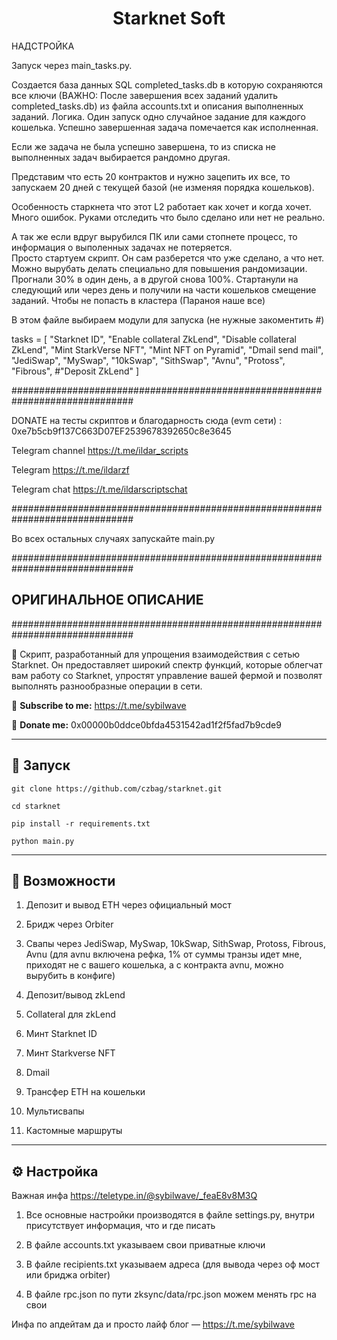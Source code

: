 <h1 align="center">Starknet Soft</h1>

НАДСТРОЙКА

Запуск через main_tasks.py.

Создается база данных SQL completed_tasks.db в которую сохраняются все ключи (ВАЖНО: После завершения всех заданий удалить completed_tasks.db) из файла accounts.txt и описания выполненных заданий. 
Логика. 
Один запуск одно случайное задание для каждого кошелька. Успешно завершенная задача помечается как исполненная.

Если же задача не была успешно завершена, то из списка не выполненных задач выбирается рандомно другая.

Представим что есть 20 контрактов и нужно зацепить их все, то запускаем 20 дней с текущей базой (не изменяя порядка кошельков).

Особенность старкнета что этот L2 работает как хочет и когда хочет. Много ошибок. Руками отследить что было сделано или нет не реально.

А так же если вдруг вырубился ПК или сами стопнете процесс, то информация о выполенных задачах не потеряется.  
Просто стартуем скрипт. Он сам разберется что уже сделано, а что нет. 
Можно вырубать делать специально для повышения рандомизации. 
Прогнали 30% в один день, а в другой снова 100%. Стартанули на следующий или через день и получили на части кошельков смещение заданий. 
Чтобы не попасть в кластера (Параноя наше все)

В этом файле выбираем модули для запуска (не нужные закоментить #)

tasks = [
        "Starknet ID",
        "Enable collateral ZkLend",
        "Disable collateral ZkLend",
        "Mint StarkVerse NFT",
        "Mint NFT on Pyramid",
        "Dmail send mail",
        "JediSwap",
        "MySwap",
        "10kSwap",
        "SithSwap",
        "Avnu",
        "Protoss",
        "Fibrous",
        #"Deposit ZkLend"
    ]

##############################################################################

DONATE на тесты скриптов и благодарность сюда (evm сети) : 0xe7b5cb9f137C663D07EF2539678392650c8e3645

Telegram channel https://t.me/ildar_scripts

Telegram https://t.me/ildarzf

Telegram chat https://t.me/ildarscriptschat

##############################################################################

Во всех остальных случаях запускайте main.py

##############################################################################

<h2> ОРИГИНАЛЬНОЕ ОПИСАНИЕ </h2>

##############################################################################

📍 Cкрипт, разработанный для упрощения взаимодействия с сетью Starknet. Он предоставляет широкий спектр функций, которые облегчат вам работу со Starknet, упростят управление вашей фермой и позволят выполнять разнообразные операции в сети.

🔔 <b>Subscribe to me:</b> https://t.me/sybilwave

🤑 <b>Donate me:</b> 0x00000b0ddce0bfda4531542ad1f2f5fad7b9cde9

---
<h2>🚀 Запуск</h2>

```
git clone https://github.com/czbag/starknet.git

cd starknet

pip install -r requirements.txt

python main.py
```
---
<h2>🚨 Возможности</h2>

1. Депозит и вывод ETH через официальный мост

2. Бридж через Orbiter

3. Свапы через JediSwap, MySwap, 10kSwap, SithSwap, Protoss, Fibrous, Avnu (для avnu включена рефка, 1% от суммы транзы идет мне, приходят не с вашего кошелька, а с контракта avnu, можно вырубить в конфиге)

4. Депозит/вывод zkLend

5. Collateral для zkLend

6. Минт Starknet ID

7. Минт Starkverse NFT

8. Dmail

9. Трансфер ETH на кошельки

10. Мультисвапы

11. Кастомные маршруты

---
<h2>⚙️ Настройка</h2>

Важная инфа https://teletype.in/@sybilwave/_feaE8v8M3Q

1) Все основные настройки производятся в файле settings.py, внутри присутствует информация, что и где писать

2) В файле accounts.txt указываем свои приватные ключи

3) В файле recipients.txt указываем адреса (для вывода через оф мост или бриджа orbiter)

4) В файле rpc.json по пути zksync/data/rpc.json можем менять rpc на свои

Инфа по апдейтам да и просто лайф блог –– https://t.me/sybilwave
